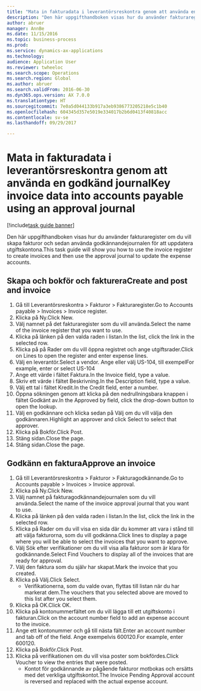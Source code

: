 ```yaml
--- 
title: "Mata in fakturadata i leverantörsreskontra genom att använda en godkänd journal"
description: "Den här uppgifthandboken visas hur du använder fakturaregister om du vill skapa fakturor och sedan använda godkännandejournalen för att uppdatera utgiftskontona."
author: abruer
manager: AnnBe
ms.date: 11/15/2016
ms.topic: business-process
ms.prod: 
ms.service: dynamics-ax-applications
ms.technology: 
audience: Application User
ms.reviewer: twheeloc
ms.search.scope: Operations
ms.search.region: Global
ms.author: abruer
ms.search.validFrom: 2016-06-30
ms.dyn365.ops.version: AX 7.0.0
ms.translationtype: HT
ms.sourcegitcommit: 7e0a5d044133b917a3eb9386773205218e5c1b40
ms.openlocfilehash: 604345d357e5019e334017b2b6d0413f40818acc
ms.contentlocale: sv-se
ms.lasthandoff: 09/29/2017

---
```

# <a name="key-invoice-data-into-accounts-payable-using-an-approval-journal"></a><span data-ttu-id="5a803-103">Mata in fakturadata i leverantörsreskontra genom att använda en godkänd journal</span><span class="sxs-lookup"><span data-stu-id="5a803-103">Key invoice data into accounts payable using an approval journal</span></span>

[!include[task guide banner](../../includes/task-guide-banner.md)]

<span data-ttu-id="5a803-104">Den här uppgifthandboken visas hur du använder fakturaregister om du vill skapa fakturor och sedan använda godkännandejournalen för att uppdatera utgiftskontona.</span><span class="sxs-lookup"><span data-stu-id="5a803-104">This task guide will show you how to use the invoice register to create invoices and then use the approval journal to update the expense accounts.</span></span>


## <a name="create-and-post-and-invoice"></a><span data-ttu-id="5a803-105">Skapa och bokför och fakturera</span><span class="sxs-lookup"><span data-stu-id="5a803-105">Create and post and invoice</span></span>
1. <span data-ttu-id="5a803-106">Gå till Leverantörsreskontra > Fakturor > Fakturaregister.</span><span class="sxs-lookup"><span data-stu-id="5a803-106">Go to Accounts payable > Invoices > Invoice register.</span></span>
2. <span data-ttu-id="5a803-107">Klicka på Ny.</span><span class="sxs-lookup"><span data-stu-id="5a803-107">Click New.</span></span>
3. <span data-ttu-id="5a803-108">Välj namnet på det fakturaregister som du vill använda.</span><span class="sxs-lookup"><span data-stu-id="5a803-108">Select the name of the invoice register that you want to use.</span></span>
4. <span data-ttu-id="5a803-109">Klicka på länken på den valda raden i listan.</span><span class="sxs-lookup"><span data-stu-id="5a803-109">In the list, click the link in the selected row.</span></span>
5. <span data-ttu-id="5a803-110">Klicka på på Rader om du vill öppna registret och ange utgiftsrader.</span><span class="sxs-lookup"><span data-stu-id="5a803-110">Click on Lines to open the register and enter expense lines.</span></span>
6. <span data-ttu-id="5a803-111">Välj en leverantör.</span><span class="sxs-lookup"><span data-stu-id="5a803-111">Select a vendor.</span></span> <span data-ttu-id="5a803-112">Ange eller välj US-104, till exempel</span><span class="sxs-lookup"><span data-stu-id="5a803-112">For example, enter or select US-104</span></span>
7. <span data-ttu-id="5a803-113">Ange ett värde i fältet Faktura.</span><span class="sxs-lookup"><span data-stu-id="5a803-113">In the Invoice field, type a value.</span></span>
8. <span data-ttu-id="5a803-114">Skriv ett värde i fältet Beskrivning.</span><span class="sxs-lookup"><span data-stu-id="5a803-114">In the Description field, type a value.</span></span>
9. <span data-ttu-id="5a803-115">Välj ett tal i fältet Kredit.</span><span class="sxs-lookup"><span data-stu-id="5a803-115">In the Credit field, enter a number.</span></span>
10. <span data-ttu-id="5a803-116">Öppna sökningen genom att klicka på den nedrullningsbara knappen i fältet Godkänt av.</span><span class="sxs-lookup"><span data-stu-id="5a803-116">In the Approved by field, click the drop-down button to open the lookup.</span></span>
11. <span data-ttu-id="5a803-117">Välj en godkännare och klicka sedan på Välj om du vill välja den godkännaren.</span><span class="sxs-lookup"><span data-stu-id="5a803-117">Highlight an approver and click Select to select that approver.</span></span>
12. <span data-ttu-id="5a803-118">Klicka på Bokför.</span><span class="sxs-lookup"><span data-stu-id="5a803-118">Click Post.</span></span>
13. <span data-ttu-id="5a803-119">Stäng sidan.</span><span class="sxs-lookup"><span data-stu-id="5a803-119">Close the page.</span></span>
14. <span data-ttu-id="5a803-120">Stäng sidan.</span><span class="sxs-lookup"><span data-stu-id="5a803-120">Close the page.</span></span>

## <a name="approve-an-invoice"></a><span data-ttu-id="5a803-121">Godkänn en faktura</span><span class="sxs-lookup"><span data-stu-id="5a803-121">Approve an invoice</span></span>
1. <span data-ttu-id="5a803-122">Gå till Leverantörsreskontra > Fakturor > Fakturagodkännande.</span><span class="sxs-lookup"><span data-stu-id="5a803-122">Go to Accounts payable > Invoices > Invoice approval.</span></span>
2. <span data-ttu-id="5a803-123">Klicka på Ny.</span><span class="sxs-lookup"><span data-stu-id="5a803-123">Click New.</span></span>
3. <span data-ttu-id="5a803-124">Välj namnet på fakturagodkännandejournalen som du vill använda.</span><span class="sxs-lookup"><span data-stu-id="5a803-124">Select the name of the invoice approval journal that you want to use.</span></span>
4. <span data-ttu-id="5a803-125">Klicka på länken på den valda raden i listan.</span><span class="sxs-lookup"><span data-stu-id="5a803-125">In the list, click the link in the selected row.</span></span>
5. <span data-ttu-id="5a803-126">Klicka på Rader om du vill visa en sida där du kommer att vara i stånd till att välja fakturorna, som du vill godkänna.</span><span class="sxs-lookup"><span data-stu-id="5a803-126">Click lines to display a page where you will be able to select the invoices that you want to approve.</span></span>
6. <span data-ttu-id="5a803-127">Välj Sök efter verifikationer om du vill visa alla fakturor som är klara för godkännande.</span><span class="sxs-lookup"><span data-stu-id="5a803-127">Select Find Vouchers to display all of the invoices that are ready for approval.</span></span>
7. <span data-ttu-id="5a803-128">Välj den faktura som du själv har skapat.</span><span class="sxs-lookup"><span data-stu-id="5a803-128">Mark the invoice that you created.</span></span>
8. <span data-ttu-id="5a803-129">Klicka på Välj.</span><span class="sxs-lookup"><span data-stu-id="5a803-129">Click Select.</span></span>
    * <span data-ttu-id="5a803-130">Verifikationerna, som du valde ovan, flyttas till listan när du har markerat dem.</span><span class="sxs-lookup"><span data-stu-id="5a803-130">The vouchers that you selected above are moved to this list after you select them.</span></span>  
9. <span data-ttu-id="5a803-131">Klicka på OK.</span><span class="sxs-lookup"><span data-stu-id="5a803-131">Click OK.</span></span>
10. <span data-ttu-id="5a803-132">Klicka på kontonummerfältet om du vill lägga till ett utgiftskonto i fakturan.</span><span class="sxs-lookup"><span data-stu-id="5a803-132">Click on the account number field to add an expense account to the invoice.</span></span>
11. <span data-ttu-id="5a803-133">Ange ett kontonummer och gå till nästa fält.</span><span class="sxs-lookup"><span data-stu-id="5a803-133">Enter an account number and tab off of the field.</span></span> <span data-ttu-id="5a803-134">Ange exempelvis 600120.</span><span class="sxs-lookup"><span data-stu-id="5a803-134">For example, enter 600120.</span></span>
12. <span data-ttu-id="5a803-135">Klicka på Bokför.</span><span class="sxs-lookup"><span data-stu-id="5a803-135">Click Post.</span></span>
13. <span data-ttu-id="5a803-136">Klicka på verifikationen om du vill visa poster som bokfördes.</span><span class="sxs-lookup"><span data-stu-id="5a803-136">Click Voucher to view the entries that were posted.</span></span>
    * <span data-ttu-id="5a803-137">Kontot för godkännande av pågående fakturor motbokas och ersätts med det verkliga utgiftskontot.</span><span class="sxs-lookup"><span data-stu-id="5a803-137">The Invoice Pending Approval account is reversed and replaced with the actual expense account.</span></span>  


